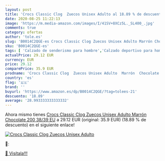```yaml
---
layout: post
title: 'Crocs Classic Clog  Zuecos Unisex Adulto al 18.89 % de descuento'
date: 2020-08-25 11:22:13
image: 'https://m.media-amazon.com/images/I/41SV+8XCz5L._SL400_.jpg'
comments: true
category: ofertas
author: 'tole.es'
slug: 'B0014C2QGE-es Crocs Classic Clog Zuecos Unisex Adulto Marrón Chocolate...'
sku: 'B0014C2QGE-es'
tags: [ 'Calzado de senderismo para hombre','Calzado deportivo para hombre','Chanclas y sandalias de piscina para hombre','Zapatillas de senderismo para hombre','Zapatillas y calzado deportivo para hombre','Zapatos','Zapatos para hombre','Zapatos y complementos','zuecos', ]
actualPrice: 29.12 EUR
currency: EUR
price: 29.12
comparePrice: 35.9 EUR
prodname: 'Crocs Classic Clog  Zuecos Unisex Adulto  Marrón  Chocolate 200   38/39 EU'
country: 'es'
flag: '🇪🇸'
brand: ''
buyurl: 'https://www.amazon.es/dp/B0014C2QGE/?tag=tolees-21'
descuento: '18.89'
average: '28.993333333333332'
---
```


Ahora mismo tienes [Crocs Classic Clog  Zuecos Unisex Adulto  Marrón  Chocolate 200   38/39 EU](https://www.amazon.es/dp/B0014C2QGE/?tag=tolees-21) a 29.12 EUR (original: 35.9 EUR) (18.89 %  de descuento) en el siguiente enlace!

[![Crocs Classic Clog  Zuecos Unisex Adulto](https://m.media-amazon.com/images/I/41SV+8XCz5L._SL400_.jpg)](https://www.amazon.es/dp/B0014C2QGE/?tag=tolees-21)

🔎:


[🛒 Visítala!!!](https://www.amazon.es/dp/B0014C2QGE/?tag=tolees-21)
